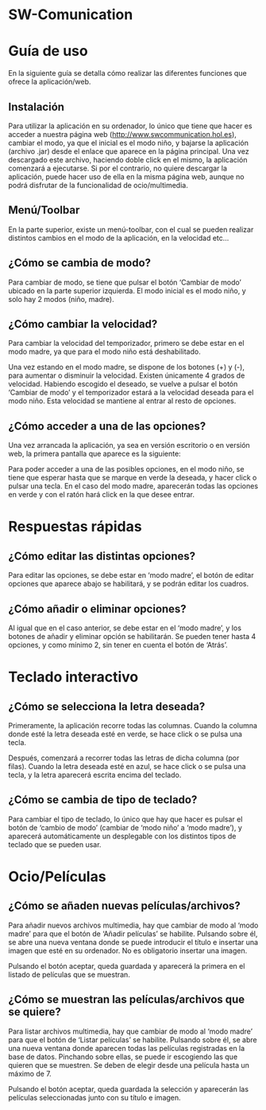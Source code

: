 # SW-Comunication

# Guía de uso #
 
En la siguiente guía se detalla cómo realizar las diferentes funciones que ofrece la aplicación/web.
 
## Instalación ##
Para utilizar la aplicación en su ordenador, lo único que tiene que hacer es acceder a nuestra página web (http://www.swcommunication.hol.es), cambiar el modo, ya que el inicial es el modo niño, y bajarse la aplicación (archivo .jar) desde el enlace que aparece en la página principal. Una vez descargado este archivo, haciendo doble click en el mismo, la aplicación comenzará a ejecutarse.
Si por el contrario, no quiere descargar la aplicación, puede hacer uso de ella en la misma página web, aunque no podrá disfrutar de la funcionalidad de ocio/multimedia.
 
## Menú/Toolbar ##
En la parte superior, existe un menú-toolbar, con el cual se pueden realizar distintos cambios en el modo de la aplicación, en la velocidad etc…
 
## ¿Cómo se cambia de modo? ##
 
Para cambiar de modo, se tiene que pulsar el botón ‘Cambiar de modo’ ubicado en la parte superior izquierda. El modo inicial es el modo niño, y solo hay 2 modos (niño, madre).
 

 
## ¿Cómo cambiar la velocidad? ##
 
Para cambiar la velocidad del temporizador, primero se debe estar en el modo madre, ya que para el modo niño está deshabilitado.
 

 
Una vez estando en el modo madre, se dispone de los botones (+) y (-), para aumentar o disminuir la velocidad. Existen únicamente 4 grados de velocidad.
Habiendo escogido el deseado, se vuelve a pulsar el botón ‘Cambiar de modo’ y el temporizador estará a la velocidad deseada para el modo niño. Esta velocidad se mantiene al entrar al resto de opciones.
 
## ¿Cómo acceder a una de las opciones? ##
 
Una vez arrancada la aplicación, ya sea en versión escritorio o en versión web, la primera pantalla que aparece es la siguiente:

Para poder acceder a una de las posibles opciones, en el modo niño, se tiene que esperar hasta que se marque en verde la deseada, y hacer click o pulsar una tecla.
En el caso del modo madre, aparecerán todas las opciones en verde y con el ratón hará click en la que desee entrar.
 
# Respuestas rápidas #
 
## ¿Cómo editar las  distintas opciones? ##
Para editar las opciones, se debe estar en ‘modo madre’, el botón de editar opciones que aparece abajo se habilitará, y se podrán editar los cuadros.
 
## ¿Cómo añadir o eliminar opciones? ##
Al igual que en el caso anterior, se debe estar en el ‘modo madre’, y los botones de añadir y eliminar opción se habilitarán. Se pueden tener hasta 4 opciones, y como mínimo 2, sin tener en cuenta el botón de ‘Atrás’.
 
 
# Teclado interactivo #
 
## ¿Cómo se selecciona la letra deseada? ##
Primeramente, la aplicación recorre todas las columnas. Cuando la columna donde esté la letra deseada esté en verde, se hace click o se pulsa una tecla.
 

 
Después, comenzará a recorrer todas las letras de dicha columna (por filas). Cuando la letra deseada esté en azul, se hace click o se pulsa una tecla, y la letra aparecerá escrita encima del teclado.

 
## ¿Cómo se cambia de tipo de teclado? ##
Para cambiar el tipo de teclado, lo único que hay que hacer es pulsar el botón de  ‘cambio de modo’ (cambiar de ‘modo niño’ a ‘modo madre’), y aparecerá automáticamente un desplegable con los distintos tipos de teclado que se pueden usar.

 
# Ocio/Películas #
 

## ¿Cómo se añaden nuevas películas/archivos? ##
Para añadir nuevos archivos multimedia, hay que cambiar de modo al ‘modo madre’ para que el botón de ‘Añadir películas’ se habilite. Pulsando sobre él, se abre una nueva ventana donde se puede introducir el título e insertar una imagen que esté en su ordenador. No es obligatorio insertar una imagen.
 

 
Pulsando el botón aceptar, queda guardada y aparecerá la primera en el listado de películas que se muestran.
 
## ¿Cómo se muestran las películas/archivos que se quiere? ##
Para listar archivos multimedia, hay que cambiar de modo al ‘modo madre’ para que el botón de ‘Listar películas’ se habilite. Pulsando sobre él, se abre una nueva ventana donde aparecen todas las películas registradas en la base de datos. Pinchando sobre ellas, se puede ir escogiendo las que quieren que se muestren. Se deben de elegir desde una película hasta un máximo de 7.
 
 
Pulsando el botón aceptar, queda guardada la selección y aparecerán las películas seleccionadas junto con su título e imagen.
